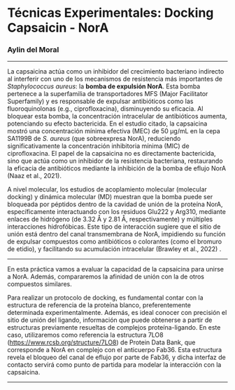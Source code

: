 # Técnicas Experimentales: Docking Capsaicin - NorA
### Aylin del Moral
---
La capsaicina actúa como un inhibidor del crecimiento bacteriano indirecto al interferir con uno de los mecanismos de resistencia más importantes de *Staphylococcus aureus*: la **bomba de expulsión NorA**. Esta bomba pertenece a la superfamilia de transportadores MFS (Major Facilitator Superfamily) y es responsable de expulsar antibióticos como las fluoroquinolonas (e.g., ciprofloxacina), disminuyendo su eficacia. Al bloquear esta bomba, la concentración intracelular de antibióticos aumenta, potenciando su efecto bactericida. En el estudio citado, la capsaicina mostró una concentración mínima efectiva (MEC) de 50 µg/mL en la cepa SA1199B de *S. aureus* (que sobreexpresa NorA), reduciendo significativamente la concentración inhibitoria mínima (MIC) de ciprofloxacina. El papel de la capsaicina no es directamente bactericida, sino que actúa como un inhibidor de la resistencia bacteriana, restaurando la eficacia de antibióticos mediante la inhibición de la bomba de eflujo NorA (Naaz et al., 2021).

A nivel molecular, los estudios de acoplamiento molecular (molecular docking) y dinámica molecular (MD) muestran que la bomba puede ser bloqueada por péptidos dentro de la cavidad de unión de la proteína NorA, específicamente interactuando con los residuos Glu222 y Arg310, mediante enlaces de hidrógeno (de 3.32 Å y 2.81 Å, respectivamente) y múltiples interacciones hidrofóbicas. Este tipo de interacción sugiere que el sitio de unión está dentro del canal transmembrana de NorA, impidiendo su función de expulsar compuestos como antibióticos o colorantes (como el bromuro de etidio), y facilitando su acumulación intracelular (Brawley et al., 2022) .

---
En esta práctica vamos a evaluar la capacidad de la capsaicina para unirse a NorA. Además, compararemos la afinidad de unión con la de otros compuestos similares.

Para realizar un protocolo de docking, es fundamental contar con la estructura de referencia de la proteína blanco, preferentemente determinada experimentalmente. Además, es ideal conocer con precisión el sitio de unión del ligando, información que puede obtenerse a partir de estructuras previamente resueltas de complejos proteína-ligando. En este caso, utilizaremos como referencia la estructura 7LO8 (https://www.rcsb.org/structure/7LO8) de Protein Data Bank, que corresponde a NorA en complejo con el anticuerpo Fab36. Esta estructura revela el bloqueo del canal de eflujo por parte de Fab36, y dicha interfaz de contacto servirá como punto de partida para modelar la interacción con la capsaicina.

--- 

